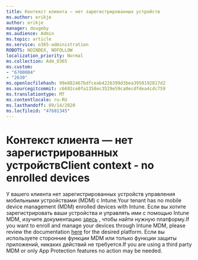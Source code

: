 ```yaml
---
title: Контекст клиента — нет зарегистрированных устройств
ms.author: erikje
author: erikje
manager: dougeby
ms.audience: Admin
ms.topic: article
ms.service: o365-administration
ROBOTS: NOINDEX, NOFOLLOW
localization_priority: Normal
ms.collection: Adm_O365
ms.custom:
- "6700004"
- "2630"
ms.openlocfilehash: 99e882467bdfceab4226399d3bea3950192817d2
ms.sourcegitcommit: c6692ce0fa1358ec3529e59ca0ecdfdea4cdc759
ms.translationtype: MT
ms.contentlocale: ru-RU
ms.lasthandoff: 09/14/2020
ms.locfileid: "47681345"
---
```

# <a name="client-context---no-enrolled-devices"></a><span data-ttu-id="fe36f-102">Контекст клиента — нет зарегистрированных устройств</span><span class="sxs-lookup"><span data-stu-id="fe36f-102">Client context - no enrolled devices</span></span>

<span data-ttu-id="fe36f-103">У вашего клиента нет зарегистрированных устройств управления мобильными устройствами (MDM) с Intune.</span><span class="sxs-lookup"><span data-stu-id="fe36f-103">Your tenant has no mobile device management (MDM) enrolled devices with Intune.</span></span> <span data-ttu-id="fe36f-104">Если вы хотите зарегистрировать ваши устройства и управлять ими с помощью Intune MDM, изучите документацию [здесь](https://docs.microsoft.com/intune/device-enrollment) , чтобы найти нужную платформу.</span><span class="sxs-lookup"><span data-stu-id="fe36f-104">If you want to enroll and manage your devices through Intune MDM, please review the documentation [here](https://docs.microsoft.com/intune/device-enrollment) for the desired platform.</span></span> <span data-ttu-id="fe36f-105">Если вы используете сторонние функции MDM или только функции защиты приложений, никаких действий не требуется.</span><span class="sxs-lookup"><span data-stu-id="fe36f-105">If you are using a third party MDM or only App Protection features no action may be needed.</span></span> 